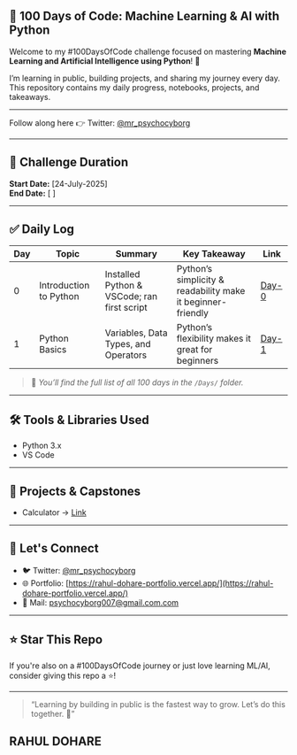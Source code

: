 ## 🧠 100 Days of Code: Machine Learning & AI with Python

Welcome to my #100DaysOfCode challenge focused on mastering **Machine Learning and Artificial Intelligence using Python**! 🚀

I’m learning in public, building projects, and sharing my journey every day. This repository contains my daily progress, notebooks, projects, and takeaways.

---

Follow along here 👉 Twitter: [@mr_psychocyborg](https://twitter.com/mr_psychocyborg)

---

## 📅 Challenge Duration

**Start Date:** [24-July-2025]  
**End Date:** [ ]  

---

## ✅ Daily Log

| Day | Topic                               | Summary                                           | Key Takeaway                                                 | Link              |
|-----|-------------------------------------|---------------------------------------------------|--------------------------------------------------------------|-------------------|
| 0	  | Introduction to Python	            | Installed Python & VSCode; ran first script	      | Python’s simplicity & readability make it beginner-friendly	 | [Day-0](Days/Day-0/1.IntroductionToPython.py)|
| 1   | Python Basics                       | Variables, Data Types, and Operators              | Python’s flexibility makes it great for beginners            | [Day-1](Days/Day-1/1.PythonBasics.py)|


> 📌 *You’ll find the full list of all 100 days in the `/Days/` folder.*

---

## 🛠️ Tools & Libraries Used

- Python 3.x
- VS Code

---

## 🧩 Projects & Capstones

- Calculator → [Link]()

---

## 🤝 Let's Connect

- 🐦 Twitter: [@mr_psychocyborg](https://twitter.com/mr_psychocyborg)
- 🌐 Portfolio: [https://rahul-dohare-portfolio.vercel.app/](https://rahul-dohare-portfolio.vercel.app/)
- 💌 Mail: psychocyborg007@gmail.com.com

---

## ⭐️ Star This Repo

If you're also on a #100DaysOfCode journey or just love learning ML/AI, consider giving this repo a ⭐️!

---

> “Learning by building in public is the fastest way to grow. Let’s do this together. 💪”

## RAHUL DOHARE